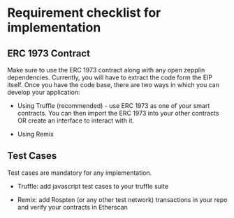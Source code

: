 # Requirement checklist for implementation 

## ERC 1973 Contract

Make sure to use the ERC 1973 contract along with any open zepplin dependencies. Currently, you will have to extract the code form the EIP itself. Once you have the code base, there are two ways in which you can develop your application:

* Using Truffle (recommended) - use ERC 1973 as one of your smart contracts. You can then import the ERC 1973 into your other contracts OR create an interface to interact with it. 

* Using Remix 

## Test Cases 

Test cases are mandatory for any implementation.

* Truffle: add javascript test cases to your truffle suite 

* Remix: add Rospten (or any other test network) transactions in your repo and verify your contracts in Etherscan
